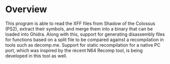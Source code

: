 # Overview
This program is able to read the XFF files from Shadow of the Colossus (PS2), extract their symbols, and merge them into a binary that can be loaded into Ghidra. 
Along with this, support for generating disassembly files for functions based on a split file to be compared against a recompilation in tools such as decomp.me.
Support for static recompilation for a native PC port, which was inspired by the recent N64 Recomp tool, is being developed in this tool as well.